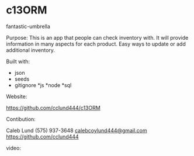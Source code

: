 # c13ORM
fantastic-umbrella

Purpose:
This is an app that people can check inventory with. It will provide information in many aspects for each product. Easy ways to update or add additional inventory.

Built with:
* json
* seeds
* gitignore
*js
*node
*sql

Website:

https://github.com/cclund444/c13ORM

Contibution:

Caleb Lund
(575) 937-3648
calebcoylund444@gmail.com
https://github.com/cclund444

video:


